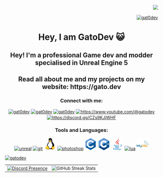 <p align="&#114;&#105;&#103;&#104;&#116;">&#32;<img src="&#104;&#116;&#116;&#112;&#115;&#58;&#47;&#47;&#107;&#111;&#109;&#97;&#114;&#101;&#118;&#46;&#99;&#111;&#109;&#47;&#103;&#104;&#112;&#118;&#99;&#47;&#63;&#117;&#115;&#101;&#114;&#110;&#97;&#109;&#101;&#61;&#71;&#97;&#116;&#48;&#68;&#101;&#118;&#38;&#97;&#98;&#98;&#114;&#101;&#118;&#105;&#97;&#116;&#101;&#100;&#61;&#116;&#114;&#117;&#101;&#38;&#115;&#116;&#121;&#108;&#101;&#61;&#102;&#111;&#114;&#45;&#116;&#104;&#101;&#45;&#98;&#97;&#100;&#103;&#101;&#38;&#98;&#97;&#115;&#101;&#61;&#49;&#49;&#48;&#48;&#48;"/></p>&#32;<p align="&#114;&#105;&#103;&#104;&#116;"> <!-- &#71;&#111;o&#x64;&#x20;&#106;&#x6f;&#98;&#44; &#121;&#111;&#117;&#x20;&#x64;&#x65;&#111;&#x62;&#102;&#117;&#x73;&#99;&#x61;&#x74;&#x65;&#x64;&#x20;&#x61;&#32;&#x73;&#x69;&#109;&#112;&#108;&#101;&#32;&#x63;&#x68;a&#114;&#97;&#x63;&#116;&#x65;&#x72;&#x20;&#101;&#x6e;&#116;&#x69;&#116;&#108;&#x65;s&#x2c;&#32;&#x64;&#111;&#32;&#x79;&#111;&#x75;&#x20;&#102;&#x65;&#101;&#x6c; &#x73;&#109;&#97;&#114;t&#x3f;&#32;&#x4a;&#x6f;&#x6b;&#x65;&#x2c;&#32;&#x64;&#111;&#110;&#x27;&#116;&#x20;&#115;&#x61;y&#x20;&#97;&#x6e;&#x79;&#x62;&#x6f;&#100;&#x79;&#x20;&#x6c;&#109;&#97;&#x6f; -->
<p align="right"> <a href="https://twitter.com/gat0dev" target="blank"><img src="https://img.shields.io/twitter/follow/gat0dev?logo=twitter&style=for-the-badge" alt="gat0dev" /></a> </p>
<h1 align="center">Hey, I am  GatoDev 😺</h1>
<h2 align="center">Hey! I'm a professional Game dev and modder specialised in Unreal Engine 5</h3>


<h2 align="center"> Read all about me and my projects on my website: https://gato.dev

<h3 align="center">Connect with me:</h3>
<p align="center">
<a href="https://twitter.com/gat0dev" target="blank"><img align="center" src="https://raw.githubusercontent.com/rahuldkjain/github-profile-readme-generator/master/src/images/icons/Social/twitter.svg" alt="gat0dev" height="30" width="40" /></a>
<a href="https://linkedin.com/in/gat0dev" target="blank"><img align="center" src="https://raw.githubusercontent.com/rahuldkjain/github-profile-readme-generator/master/src/images/icons/Social/linked-in-alt.svg" alt="gat0dev" height="30" width="40" /></a>
<a href="https://instagram.com/gat0dev" target="blank"><img align="center" src="https://raw.githubusercontent.com/rahuldkjain/github-profile-readme-generator/master/src/images/icons/Social/instagram.svg" alt="gat0dev" height="30" width="40" /></a>
<a href="https://www.youtube.com/@gatodev" target="blank"><img align="center" src="https://raw.githubusercontent.com/rahuldkjain/github-profile-readme-generator/master/src/images/icons/Social/youtube.svg" alt="https://www.youtube.com/@gatodev" height="30" width="40" /></a>
<a href="https://discord.gg/CZs9KJjWHF" target="blank"><img align="center" src="https://raw.githubusercontent.com/rahuldkjain/github-profile-readme-generator/master/src/images/icons/Social/discord.svg" alt="https://discord.gg/CZs9KJjWHF" height="30" width="40" /></a>
</p>

<h3 align="center">Tools and Languages:</h3>
<p align="center">
  <a href="https://unrealengine.com/" target="_blank" rel="noreferrer"><img src="https://raw.githubusercontent.com/kenangundogan/fontisto/036b7eca71aab1bef8e6a0518f7329f13ed62f6b/icons/svg/brand/unreal-engine.svg" alt="unreal" width="40" height="40"/></a>
  <a href="https://git-scm.com/" target="_blank" rel="noreferrer"><img src="https://www.vectorlogo.zone/logos/git-scm/git-scm-icon.svg" alt="git" width="40" height="40"/></a>
  <a href="https://www.linux.org/" target="_blank" rel="noreferrer"><img src="https://raw.githubusercontent.com/devicons/devicon/master/icons/linux/linux-original.svg" alt="linux" width="40" height="40"/></a>
  <a href="https://www.photoshop.com/en" target="_blank" rel="noreferrer"><img src="https://www.adobe.com/content/dam/acom/one-console/icons_rebrand/ps_appicon.svg" alt="photoshop" width="40" height="40"/></a>
  <a href="https://www.cprogramming.com/" target="_blank" rel="noreferrer"><img src="https://raw.githubusercontent.com/devicons/devicon/master/icons/c/c-original.svg" alt="c" width="40" height="40"/></a>
  <a href="https://www.w3schools.com/cpp/" target="_blank" rel="noreferrer"><img src="https://raw.githubusercontent.com/devicons/devicon/master/icons/cplusplus/cplusplus-original.svg" alt="cplusplus" width="40" height="40"/></a>
  <a href="https://www.java.com" target="_blank" rel="noreferrer"><img src="https://raw.githubusercontent.com/devicons/devicon/master/icons/java/java-original.svg" alt="java" width="40" height="40"/></a>
  <a href="https://www.lua.org/" target="_blank" rel="noreferrer"><img src="https://upload.wikimedia.org/wikipedia/commons/c/cf/Lua-Logo.svg" alt="lua" width="40" height="40"/></a>
  <a href="https://www.mysql.com/" target="_blank" rel="noreferrer"><img src="https://raw.githubusercontent.com/devicons/devicon/master/icons/mysql/mysql-original-wordmark.svg" alt="mysql" width="40" height="40"/></a>
</p>

<p align="left"> <a href="https://github.com/ryo-ma/github-profile-trophy"><img src="https://github-profile-trophy.vercel.app/?username=gatodev&rank=-C,-B,-?&theme=onestar" alt="gatodev" /></a> </p>

<table>
  <tr>
    <td>
      <a href="https://discord.com/users/280664705683685386">
        <img src="https://lanyard.cnrad.dev/api/280664705683685386" alt="Discord Presence"/>
      </a>
    </td>
    <td>
      <img src="https://github-readme-streak-stats.herokuapp.com/?user=gatodev&theme=dark" alt="GitHub Streak Stats"/>
    </td>
  </tr>
</table>

